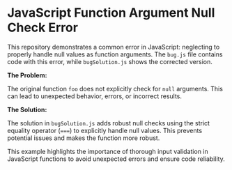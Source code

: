 # JavaScript Function Argument Null Check Error

This repository demonstrates a common error in JavaScript: neglecting to properly handle null values as function arguments.  The `bug.js` file contains code with this error, while `bugSolution.js` shows the corrected version.

**The Problem:**

The original function `foo` does not explicitly check for `null` arguments. This can lead to unexpected behavior, errors, or incorrect results.

**The Solution:**

The solution in `bugSolution.js` adds robust null checks using the strict equality operator (`===`) to explicitly handle null values. This prevents potential issues and makes the function more robust.

This example highlights the importance of thorough input validation in JavaScript functions to avoid unexpected errors and ensure code reliability.